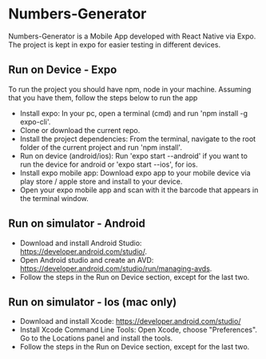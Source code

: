 # Numbers-Generator

Numbers-Generator is a Mobile App developed with React Native via Expo.
The project is kept in expo for easier testing in different devices.

## Run on Device - Expo
To run the project you should have npm, node in your machine. Assuming that you have them, follow the steps below to run the app
- Install expo: In your pc, open a terminal (cmd) and run 'npm install -g expo-cli'.
- Clone or download the current repo.
- Install the project dependencies: From the terminal, navigate to the root folder of the current project and run 'npm install'.
- Run on device (android/ios): Run 'expo start --android' if you want to run the device for android or 'expo start --ios', for ios.
- Install expo mobile app: Download expo app to your mobile device via play store / apple store and install to your device.
- Open your expo mobile app and scan with it the barcode that appears in the terminal window.

## Run on simulator - Android
- Download and install Android Studio: https://developer.android.com/studio/.
- Open Android studio and create an AVD: https://developer.android.com/studio/run/managing-avds.
- Follow the steps in the Run on Device section, except for the last two.

## Run on simulator - Ios (mac only)
- Download and install Xcode: https://developer.android.com/studio/
- Install Xcode Command Line Tools: Open Xcode, choose "Preferences". Go to the Locations panel and install the tools.
- Follow the steps in the Run on Device section, except for the last two.
